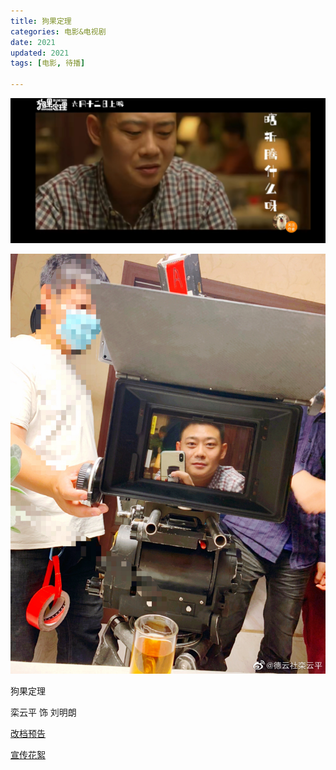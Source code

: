 ```yaml
---
title: 狗果定理
categories: 电影&电视剧
date: 2021
updated: 2021
tags: [电影, 待播]

---
```


![](https://raw.githubusercontent.com/rhenginium/image/main/Screenshot_20210418_210926_com.sina.weibo.jpg)

![](https://raw.githubusercontent.com/rhenginium/image/main/img-16166945698095ff1276d9d95766b1277ef4646dd526b.jpg)

狗果定理

栾云平 饰 刘明朗

[改档预告](https://m.weibo.cn/7378501800/4627634917218598 )

[宣传花絮](https://m.weibo.cn/7378501800/4636709713875590)